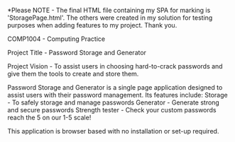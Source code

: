 *Please NOTE - The final HTML file containing my SPA for marking is 'StoragePage.html'. The others were created in my solution for testing purposes when adding features to my project. Thank you.

COMP1004 - Computing Practice


Project Title - Password Storage and Generator


Project Vision - To assist users in choosing hard-to-crack passwords and give them the tools to create and store them.

Password Storage and Generator is a single page application designed to assist users with their password management. Its features include: 
Storage - To safely storage and manage passwords
Generator - Generate strong and secure passwords
Strength tester - Check your custom passwords reach the 5 on our 1-5 scale!

This application is browser based with no installation or set-up required.


